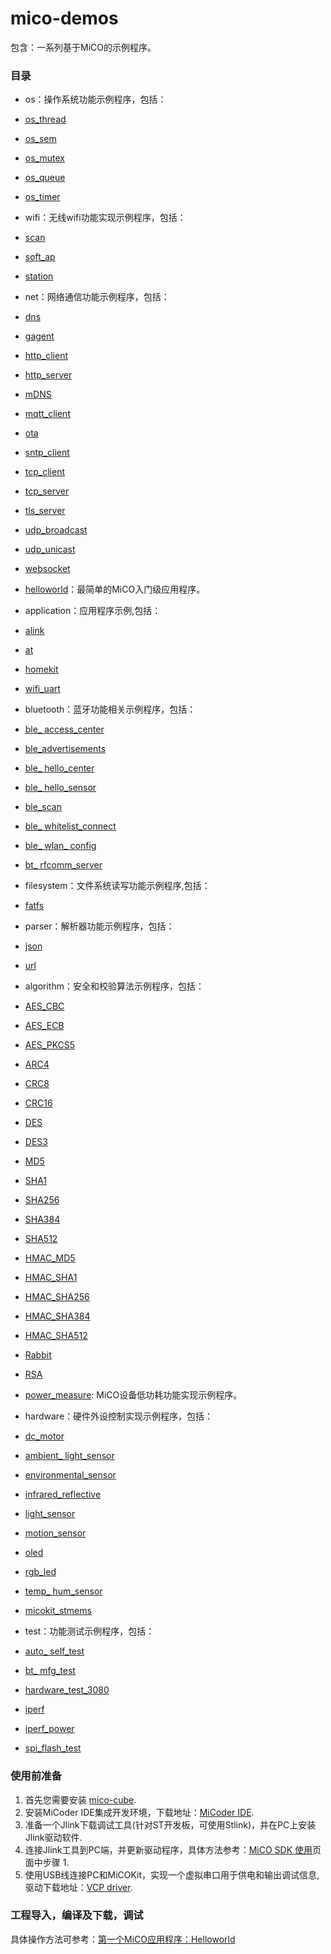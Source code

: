 mico-demos
====
包含：一系列基于MiCO的示例程序。

### 目录

* os：操作系统功能示例程序，包括：
 * [os_thread](os/os_thread/ReadMe.md)
 * [os_sem](os/os_sem/ReadMe.md)
 * [os_mutex](os/os_mutex/ReadMe.md)
 * [os_queue](os/os_queue/ReadMe.md)
 * [os_timer](os/os_timer/ReadMe.md)
 

* wifi：无线wifi功能实现示例程序，包括：
 * [scan](wifi/scan/ReadMe.md)
 * [soft_ap](wifi/soft_ap/ReadMe.md)
 * [station](wifi/station/ReadMe.md)


* net：网络通信功能示例程序，包括：
 * [dns](net/dns/ReadMe.md) 
 * [gagent](net/gagent/ReadMe.md)
 * [http_client](net/http/http_client_demo/ReadMe.md)
 * [http_server](net/http/http_server_demo/ReadMe.md)
 * [mDNS](net/mDNS/ReadMe.md)
 * [mqtt_client](net/mqtt_client/ReadMe.md)
 * [ota](net/ota/ReadMe.md)
 * [sntp_client](net/sntp_client/ReadMe.md)
 * [tcp_client](net/tcp_client/ReamMe.md)
 * [tcp_server](net/tcp_server/ReadMe.md)
 * [tls_server](net/tls_server/ReadMe.md)
 * [udp_broadcast](net/udp_broadcast/ReadMe.md)
 * [udp_unicast](net/udp_unicast/ReadMe.md)
 * [websocket](net/websocket/ReadMe.md)

* [helloworld](hardware/helloworld/ReadMe.md)：最简单的MiCO入门级应用程序。


* application：应用程序示例,包括：
 * [alink](application/alink/ReadMe.md) 
 * [at](application/at/ReadMe.md)
 * [homekit](application/homekit/ReadMe.md) 
 * [wifi_uart](application/wifi_uart/ReadMe.md)
 
* bluetooth：蓝牙功能相关示例程序，包括：
 * [ble_ access_center](bluetooth/ble_access_center/ReadMe.md) 
 * [ble_advertisements](bluetooth/ble_advertisements/ReadMe.md) 
 * [ble_ hello_center](bluetooth/ble_hello_center/ReadMe.md)
 * [ble_ hello_sensor](bluetooth/ble_hello_sensor/ReadMe.md)
 * [ble_scan](bluetooth/ble_scan/ReadMe.md)
 * [ble_ whitelist_connect](bluetooth/ble_whitelist_connect/ReadMe.md)
 * [ble_ wlan_ config](bluetooth/ble_wlan_config/ReadMe.md)
 * [bt_ rfcomm_server](bluetooth/bt_rfcomm_server/ReadMe.md)
 
* filesystem：文件系统读写功能示例程序,包括：
 * [fatfs](filesystem/fatfs/ReadMe.md) 


* parser：解析器功能示例程序，包括：
 * [json](parser/json/ReadMe.md)
 * [url](parser/url/ReadMe.md)

* algorithm：安全和校验算法示例程序，包括：
 * [AES_CBC](algorithm/AES/AES_CBC/ReadMe.md)
 * [AES_ECB](algorithm/AES/AES_ECB/ReadMe.md)
 * [AES_PKCS5](algorithm/AES/AES_PKCS5/ReadMe.md)
 * [ARC4](algorithm/ARC4/ReadMe.md)
 * [CRC8](algorithm/CRC8/ReadMe.md)
 * [CRC16](algorithm/CRC16/ReadMe.md)
 * [DES](algorithm/DES/ReadMe.md)
 * [DES3](algorithm/DES3/ReadMe.md)
 * [MD5](algorithm/MD5/ReadMe.md)
 * [SHA1](algorithm/SHA/ReadMe.md)
 * [SHA256](algorithm/SHA/ReadMe.md)
 * [SHA384](algorithm/SHA/ReadMe.md)
 * [SHA512](algorithm/SHA/ReadMe.md)
 * [HMAC_MD5](algorithm/HMAC/ReadMe.md)
 * [HMAC_SHA1](algorithm/HMAC/ReadMe.md)
 * [HMAC_SHA256](algorithm/HMAC/ReadMe.md)
 * [HMAC_SHA384](algorithm/HMAC/ReadMe.md)
 * [HMAC_SHA512](algorithm/HMAC/ReadMe.md)
 * [Rabbit](algorithm/Rabbit/ReadMe.md)
 * [RSA](algorithm/RSA/ReadMe.md)


* [power_measure](power_measure/ReadMe.md): MiCO设备低功耗功能实现示例程序。

* hardware：硬件外设控制实现示例程序，包括：
 * [dc_motor](hardware/micokit_ext/dc_motor/ReadMe.md) 
 * [ambient_ light_sensor](hardware/micokit_ext/ambient_light_sensor/ReadMe.md)
 * [environmental_sensor](hardware/micokit_ext/environmental_sensor/ReadMe.md)
 * [infrared_reflective](hardware/micokit_ext/infrared_reflective/ReadMe.md)
 * [light_sensor](hardware/micokit_ext/light_sensor/ReadMe.md)
 * [motion_sensor](hardware/micokit_ext/motion_sensor/ReadMe.md)
 * [oled](hardware/micokit_ext/oled/ReadMe.md)
 * [rgb_led](hardware/micokit_ext/rgb_led/ReadMe.md)
 * [temp_ hum_sensor](hardware/micokit_ext/temp_hum_sensor/ReadMe.md)
 * [micokit_stmems](hardware/micokit_stmems/ReadMe.md)
  
  
* test：功能测试示例程序，包括：
 * [auto_ self_test](test/auto_self_test/ReadMe.md)
 * [bt_ mfg_test](test/bt_mfg_test/ReadMe.md)
 * [hardware_test_3080](test/hardware_test_3080/ReadMe.md)
 * [iperf](test/iperf/ReadMe.md)
 * [iperf_power](test/iperf_power/ReadMe.md)
 * [spi_flash_test](test/spi_flash_test/ReadMe.md)




### 使用前准备
1. 首先您需要安装 [mico-cube](https://code.aliyun.com/mico/mico-cube).
2. 安装MiCoder IDE集成开发环境，下载地址：[MiCoder IDE](http://developer.mico.io/downloads/2).
3. 准备一个Jlink下载调试工具(针对ST开发板，可使用Stlink)，并在PC上安装Jlink驱动软件.
4. 连接Jlink工具到PC端，并更新驱动程序，具体方法参考：[MiCO SDK 使用](http://developer.mico.io/docs/10)页面中步骤 1.
5. 使用USB线连接PC和MiCOKit，实现一个虚拟串口用于供电和输出调试信息, 驱动下载地址：[VCP driver](http://www.ftdichip.com/Drivers/VCP.htm).

### 工程导入，编译及下载，调试

具体操作方法可参考：[第一个MiCO应用程序：Helloworld](https://code.aliyun.com/mico/helloworld)

